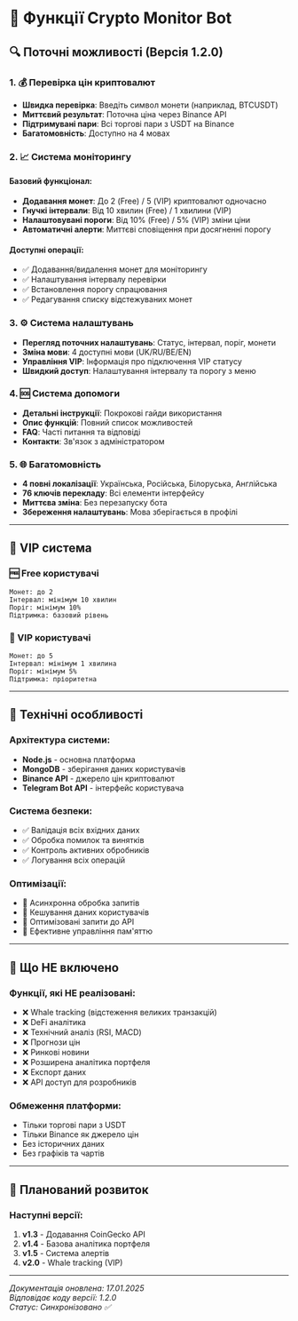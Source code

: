 # 💎 Функції Crypto Monitor Bot

## 🔍 Поточні можливості (Версія 1.2.0)

### 1. 💰 Перевірка цін криптовалют
- **Швидка перевірка**: Введіть символ монети (наприклад, BTCUSDT)
- **Миттєвий результат**: Поточна ціна через Binance API
- **Підтримувані пари**: Всі торгові пари з USDT на Binance
- **Багатомовність**: Доступно на 4 мовах

### 2. 📈 Система моніторингу
#### Базовий функціонал:
- **Додавання монет**: До 2 (Free) / 5 (VIP) криптовалют одночасно
- **Гнучкі інтервали**: Від 10 хвилин (Free) / 1 хвилини (VIP)
- **Налаштовувані пороги**: Від 10% (Free) / 5% (VIP) зміни ціни
- **Автоматичні алерти**: Миттєві сповіщення при досягненні порогу

#### Доступні операції:
- ✅ Додавання/видалення монет для моніторингу
- ✅ Налаштування інтервалу перевірки
- ✅ Встановлення порогу спрацювання
- ✅ Редагування списку відстежуваних монет

### 3. ⚙️ Система налаштувань
- **Перегляд поточних налаштувань**: Статус, інтервал, поріг, монети
- **Зміна мови**: 4 доступні мови (UK/RU/BE/EN)
- **Управління VIP**: Інформація про підключення VIP статусу
- **Швидкий доступ**: Налаштування інтервалу та порогу з меню

### 4. 🆘 Система допомоги
- **Детальні інструкції**: Покрокові гайди використання
- **Опис функцій**: Повний список можливостей
- **FAQ**: Часті питання та відповіді
- **Контакти**: Зв'язок з адміністратором

### 5. 🌐 Багатомовність
- **4 повні локалізації**: Українська, Російська, Білоруська, Англійська
- **76 ключів перекладу**: Всі елементи інтерфейсу
- **Миттєва зміна**: Без перезапуску бота
- **Збереження налаштувань**: Мова зберігається в профілі

---

## 💎 VIP система

### 🆓 Free користувачі
```
Монет: до 2
Інтервал: мінімум 10 хвилин  
Поріг: мінімум 10%
Підтримка: базовий рівень
```

### 👑 VIP користувачі
```
Монет: до 5
Інтервал: мінімум 1 хвилина
Поріг: мінімум 5%
Підтримка: пріоритетна
```

---

## 🔧 Технічні особливості

### Архітектура системи:
- **Node.js** - основна платформа
- **MongoDB** - зберігання даних користувачів
- **Binance API** - джерело цін криптовалют
- **Telegram Bot API** - інтерфейс користувача

### Система безпеки:
- ✅ Валідація всіх вхідних даних
- ✅ Обробка помилок та винятків
- ✅ Контроль активних обробників
- ✅ Логування всіх операцій

### Оптимізації:
- 🚀 Асинхронна обробка запитів
- 🚀 Кешування даних користувачів
- 🚀 Оптимізовані запити до API
- 🚀 Ефективне управління пам'яттю

---

## 🚫 Що НЕ включено

### Функції, які НЕ реалізовані:
- ❌ Whale tracking (відстеження великих транзакцій)
- ❌ DeFi аналітика
- ❌ Технічний аналіз (RSI, MACD)
- ❌ Прогнози цін
- ❌ Ринкові новини
- ❌ Розширена аналітика портфеля
- ❌ Експорт даних
- ❌ API доступ для розробників

### Обмеження платформи:
- Тільки торгові пари з USDT
- Тільки Binance як джерело цін
- Без історичних даних
- Без графіків та чартів

---

## 🔄 Планований розвиток

### Наступні версії:
1. **v1.3** - Додавання CoinGecko API
2. **v1.4** - Базова аналітика портфеля  
3. **v1.5** - Система алертів
4. **v2.0** - Whale tracking (VIP)

---

*Документація оновлена: 17.01.2025*  
*Відповідає коду версії: 1.2.0*  
*Статус: Синхронізовано ✅*
